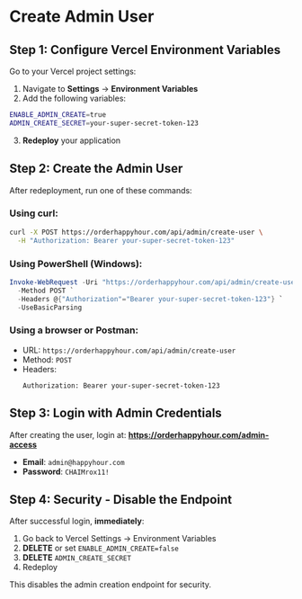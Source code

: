 # Create Admin User

## Step 1: Configure Vercel Environment Variables

Go to your Vercel project settings:
1. Navigate to **Settings** → **Environment Variables**
2. Add the following variables:

```bash
ENABLE_ADMIN_CREATE=true
ADMIN_CREATE_SECRET=your-super-secret-token-123
```

3. **Redeploy** your application

## Step 2: Create the Admin User

After redeployment, run one of these commands:

### Using curl:
```bash
curl -X POST https://orderhappyhour.com/api/admin/create-user \
  -H "Authorization: Bearer your-super-secret-token-123"
```

### Using PowerShell (Windows):
```powershell
Invoke-WebRequest -Uri "https://orderhappyhour.com/api/admin/create-user" `
  -Method POST `
  -Headers @{"Authorization"="Bearer your-super-secret-token-123"} `
  -UseBasicParsing
```

### Using a browser or Postman:
- URL: `https://orderhappyhour.com/api/admin/create-user`
- Method: `POST`
- Headers: 
  ```
  Authorization: Bearer your-super-secret-token-123
  ```

## Step 3: Login with Admin Credentials

After creating the user, login at: **https://orderhappyhour.com/admin-access**

- **Email**: `admin@happyhour.com`
- **Password**: `CHAIMrox11!`

## Step 4: Security - Disable the Endpoint

After successful login, **immediately**:
1. Go back to Vercel Settings → Environment Variables
2. **DELETE** or set `ENABLE_ADMIN_CREATE=false`
3. **DELETE** `ADMIN_CREATE_SECRET`
4. Redeploy

This disables the admin creation endpoint for security.

